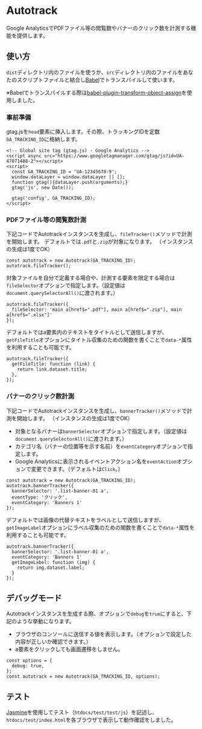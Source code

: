 # Autotrack

Google AnalyticsでPDFファイル等の閲覧数やバナーのクリック数を計測する機能を提供します。

## 使い方

`dist`ディレクトリ内のファイルを使うか、`src`ディレクトリ内のファイルをあなたのスクリプトファイルと結合し[Babel](https://babeljs.io/)でトランスパイルして使います。

※Babelでトランスパイルする際は[babel-plugin-transform-object-assign](https://www.npmjs.com/package/babel-plugin-transform-object-assign)を使用しました。

### 事前準備

gtag.jsを`head`要素に挿入します。その際、トラッキングIDを定数`GA_TRACKING_ID`に格納します。

```
<!-- Global site tag (gtag.js) - Google Analytics -->
<script async src="https://www.googletagmanager.com/gtag/js?id=UA-47071488-2"></script>
<script>
  const GA_TRACKING_ID = 'UA-12345678-9';
  window.dataLayer = window.dataLayer || [];
  function gtag(){dataLayer.push(arguments);}
  gtag('js', new Date());

  gtag('config', GA_TRACKING_ID);
</script>
```

### PDFファイル等の閲覧数計測

下記コードでAutotrackインスタンスを生成し、`fileTracker()`メソッドで計測を開始します。
デフォルトでは`.pdf`と`.zip`が対象になります。
（インスタンスの生成は1度でOK）

```
const autotrack = new Autotrack(GA_TRACKING_ID);
autotrack.fileTracker();
```

対象ファイルを自分で定義する場合や、計測する要素を限定する場合は`fileSelector`オプションで指定します。（設定値は`document.querySelectorAll()`に渡されます。）

```
autotrack.fileTracker({
  fileSelector: 'main a[href$=".pdf"], main a[href$=".zip"], main a[href$=".xlsx"]'
});
```

デフォルトではa要素内のテキストをタイトルとして送信しますが、`getFileTitle`オプションにタイトル収集のための関数を書くことで`data-*`属性を利用することも可能です。

```
autotrack.fileTracker({
  getFileTitle: function (link) {
    return link.dataset.title;
  },
});
```

### バナーのクリック数計測

下記コードでAutotrackインスタンスを生成し、`bannerTracker()`メソッドで計測を開始します。
（インスタンスの生成は1度でOK）

- 対象となるバナーは`bannerSelector`オプションで指定します。（設定値は`document.querySelectorAll()`に渡されます。）
- カテゴリ名（バナーの位置等を示す名前）を`eventCategory`オプションで指定します。
- Google Analyticsに表示されるイベントアクション名を`eventAction`オプションで変更できます。（デフォルトは`Click`。）

```
const autotrack = new Autotrack(GA_TRACKING_ID);
autotrack.bannerTracker({
  bannerSelector: '.list-banner-01 a',
  eventType: 'クリック',
  eventCategory: 'Banners 1'
});
```

デフォルトでは画像の代替テキストをラベルとして送信しますが、`getImageLabel`オプションにラベル収集のための関数を書くことで`data-*`属性を利用することも可能です。

```
autotrack.bannerTracker({
  bannerSelector: '.list-banner-01 a',
  eventCategory: 'Banners 1'
  getImageLabel: function (img) {
    return img.dataset.label;
  }
});
```

## デバッグモード

Autotrackインスタンスを生成する際、オプションで`debug`を`true`にすると、下記のような挙動になります。

- ブラウザのコンソールに送信する値を表示します。（オプションで設定した内容が正しいか確認できます。）
- a要素をクリックしても画面遷移をしません。

```
const options = {
  debug: true,
};
const autotrack = new Autotrack(GA_TRACKING_ID, options);
```

## テスト

[Jasmine](https://jasmine.github.io/)を使用してテスト（`htdocs/test/test/js`）を記述し、`htdocs/test/index.html`を各ブラウザで表示して動作確認をしました。
